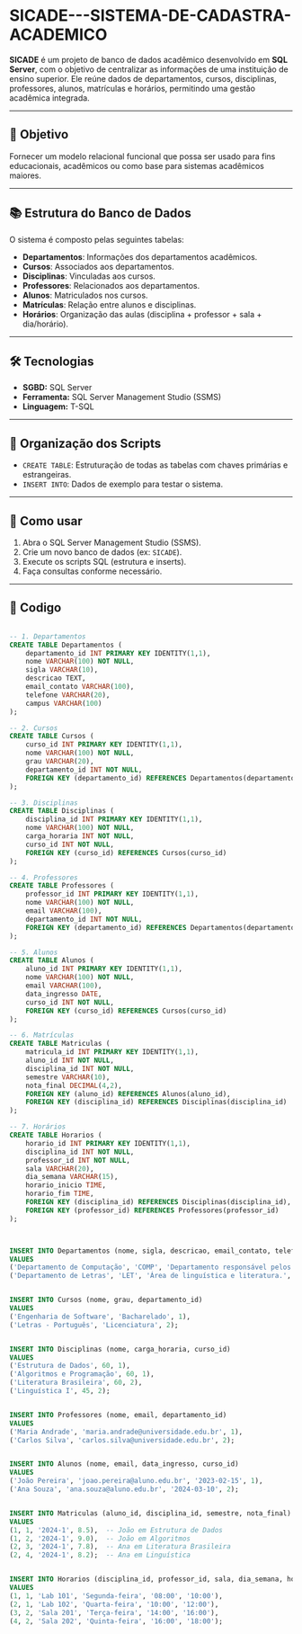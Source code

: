 # SICADE---SISTEMA-DE-CADASTRA-ACADEMICO
**SICADE** é um projeto de banco de dados acadêmico desenvolvido em **SQL Server**, com o objetivo de centralizar as informações de uma instituição de ensino superior. Ele reúne dados de departamentos, cursos, disciplinas, professores, alunos, matrículas e horários, permitindo uma gestão acadêmica integrada.

---

## 🎯 Objetivo

Fornecer um modelo relacional funcional que possa ser usado para fins educacionais, acadêmicos ou como base para sistemas acadêmicos maiores.

---

## 📚 Estrutura do Banco de Dados

O sistema é composto pelas seguintes tabelas:

- **Departamentos**: Informações dos departamentos acadêmicos.
- **Cursos**: Associados aos departamentos.
- **Disciplinas**: Vinculadas aos cursos.
- **Professores**: Relacionados aos departamentos.
- **Alunos**: Matriculados nos cursos.
- **Matrículas**: Relação entre alunos e disciplinas.
- **Horários**: Organização das aulas (disciplina + professor + sala + dia/horário).

---

## 🛠️ Tecnologias

- **SGBD:** SQL Server  
- **Ferramenta:** SQL Server Management Studio (SSMS)  
- **Linguagem:** T-SQL

---

## 📁 Organização dos Scripts

- `CREATE TABLE`: Estruturação de todas as tabelas com chaves primárias e estrangeiras.
- `INSERT INTO`: Dados de exemplo para testar o sistema.

---

## 🚀 Como usar

1. Abra o SQL Server Management Studio (SSMS).
2. Crie um novo banco de dados (ex: `SICADE`).
3. Execute os scripts SQL (estrutura e inserts).
4. Faça consultas conforme necessário.

---

## 📌 Codigo

```sql

-- 1. Departamentos
CREATE TABLE Departamentos (
    departamento_id INT PRIMARY KEY IDENTITY(1,1),
    nome VARCHAR(100) NOT NULL,
    sigla VARCHAR(10),
    descricao TEXT,
    email_contato VARCHAR(100),
    telefone VARCHAR(20),
    campus VARCHAR(100)
);

-- 2. Cursos
CREATE TABLE Cursos (
    curso_id INT PRIMARY KEY IDENTITY(1,1),
    nome VARCHAR(100) NOT NULL,
    grau VARCHAR(20),
    departamento_id INT NOT NULL,
    FOREIGN KEY (departamento_id) REFERENCES Departamentos(departamento_id)
);

-- 3. Disciplinas
CREATE TABLE Disciplinas (
    disciplina_id INT PRIMARY KEY IDENTITY(1,1),
    nome VARCHAR(100) NOT NULL,
    carga_horaria INT NOT NULL,
    curso_id INT NOT NULL,
    FOREIGN KEY (curso_id) REFERENCES Cursos(curso_id)
);

-- 4. Professores
CREATE TABLE Professores (
    professor_id INT PRIMARY KEY IDENTITY(1,1),
    nome VARCHAR(100) NOT NULL,
    email VARCHAR(100),
    departamento_id INT NOT NULL,
    FOREIGN KEY (departamento_id) REFERENCES Departamentos(departamento_id)
);

-- 5. Alunos
CREATE TABLE Alunos (
    aluno_id INT PRIMARY KEY IDENTITY(1,1),
    nome VARCHAR(100) NOT NULL,
    email VARCHAR(100),
    data_ingresso DATE,
    curso_id INT NOT NULL,
    FOREIGN KEY (curso_id) REFERENCES Cursos(curso_id)
);

-- 6. Matrículas
CREATE TABLE Matriculas (
    matricula_id INT PRIMARY KEY IDENTITY(1,1),
    aluno_id INT NOT NULL,
    disciplina_id INT NOT NULL,
    semestre VARCHAR(10),
    nota_final DECIMAL(4,2),
    FOREIGN KEY (aluno_id) REFERENCES Alunos(aluno_id),
    FOREIGN KEY (disciplina_id) REFERENCES Disciplinas(disciplina_id)
);

-- 7. Horários
CREATE TABLE Horarios (
    horario_id INT PRIMARY KEY IDENTITY(1,1),
    disciplina_id INT NOT NULL,
    professor_id INT NOT NULL,
    sala VARCHAR(20),
    dia_semana VARCHAR(15),
    horario_inicio TIME,
    horario_fim TIME,
    FOREIGN KEY (disciplina_id) REFERENCES Disciplinas(disciplina_id),
    FOREIGN KEY (professor_id) REFERENCES Professores(professor_id)
);



INSERT INTO Departamentos (nome, sigla, descricao, email_contato, telefone, campus)
VALUES 
('Departamento de Computação', 'COMP', 'Departamento responsável pelos cursos de tecnologia.', 'comp@universidade.edu.br', '(11) 1234-5678', 'Campus Centro'),
('Departamento de Letras', 'LET', 'Área de linguística e literatura.', 'letras@universidade.edu.br', '(11) 8765-4321', 'Campus Sul');


INSERT INTO Cursos (nome, grau, departamento_id)
VALUES
('Engenharia de Software', 'Bacharelado', 1),
('Letras - Português', 'Licenciatura', 2);


INSERT INTO Disciplinas (nome, carga_horaria, curso_id)
VALUES
('Estrutura de Dados', 60, 1),
('Algoritmos e Programação', 60, 1),
('Literatura Brasileira', 60, 2),
('Linguística I', 45, 2);


INSERT INTO Professores (nome, email, departamento_id)
VALUES
('Maria Andrade', 'maria.andrade@universidade.edu.br', 1),
('Carlos Silva', 'carlos.silva@universidade.edu.br', 2);


INSERT INTO Alunos (nome, email, data_ingresso, curso_id)
VALUES
('João Pereira', 'joao.pereira@aluno.edu.br', '2023-02-15', 1),
('Ana Souza', 'ana.souza@aluno.edu.br', '2024-03-10', 2);


INSERT INTO Matriculas (aluno_id, disciplina_id, semestre, nota_final)
VALUES
(1, 1, '2024-1', 8.5),  -- João em Estrutura de Dados
(1, 2, '2024-1', 9.0),  -- João em Algoritmos
(2, 3, '2024-1', 7.8),  -- Ana em Literatura Brasileira
(2, 4, '2024-1', 8.2);  -- Ana em Linguística


INSERT INTO Horarios (disciplina_id, professor_id, sala, dia_semana, horario_inicio, horario_fim)
VALUES
(1, 1, 'Lab 101', 'Segunda-feira', '08:00', '10:00'),
(2, 1, 'Lab 102', 'Quarta-feira', '10:00', '12:00'),
(3, 2, 'Sala 201', 'Terça-feira', '14:00', '16:00'),
(4, 2, 'Sala 202', 'Quinta-feira', '16:00', '18:00');

